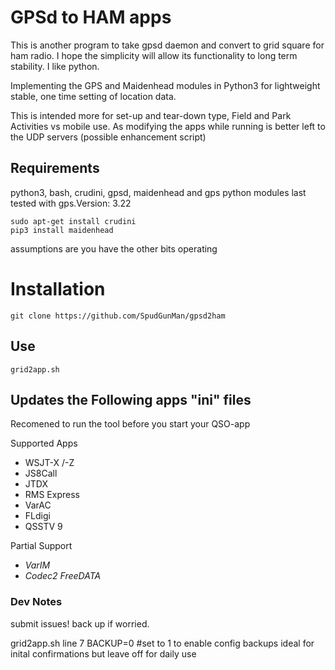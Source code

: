 # GPSd to HAM apps
This is another program to take gpsd daemon and convert to grid square for ham radio. I hope the simplicity will allow its functionality to long term stability. I like python.

Implementing the GPS and Maidenhead modules in Python3 for lightweight stable, one time setting of location data. 

This is intended more for set-up and tear-down type, Field and Park Activities vs mobile use. As modifying the apps while running is better left to the UDP servers (possible enhancement script)

## Requirements
python3, bash, crudini, gpsd, maidenhead and gps python modules last tested with gps.Version: 3.22

```
sudo apt-get install crudini
pip3 install maidenhead
```
assumptions are you have the other bits operating

# Installation

`git clone https://github.com/SpudGunMan/gpsd2ham`

## Use

`grid2app.sh`

## Updates the Following apps "ini" files

Recomened to run the tool before you start your QSO-app

Supported Apps
- WSJT-X /-Z
- JS8Call
- JTDX
- RMS Express
- VarAC
- FLdigi
- QSSTV 9

Partial Support
- *VarIM*
- *Codec2 FreeDATA*

### Dev Notes

submit issues! back up if worried.

grid2app.sh line 7
BACKUP=0 #set to 1 to enable config backups ideal for inital confirmations but leave off for daily use

